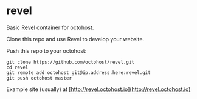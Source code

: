 revel
=====

Basic [Revel](http://robfig.github.io/revel/) container for octohost.

Clone this repo and use Revel to develop your website.

Push this repo to your octohost:

```
git clone https://github.com/octohost/revel.git
cd revel
git remote add octohost git@ip.address.here:revel.git
git push octohost master
```

Example site \(usually\) at [http://revel.octohost.io](http://revel.octohost.io)

